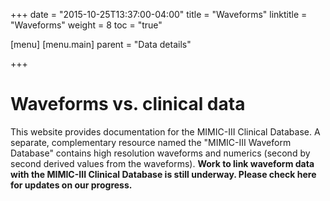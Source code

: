+++
date = "2015-10-25T13:37:00-04:00"
title = "Waveforms"
linktitle = "Waveforms"
weight = 8
toc = "true"

[menu]
  [menu.main]
    parent = "Data details"

+++

# Waveforms vs. clinical data

This website provides documentation for the MIMIC-III Clinical Database. A separate, complementary resource named the "MIMIC-III Waveform Database" contains high resolution waveforms and numerics (second by second derived values from the waveforms). __Work to link waveform data with the MIMIC-III Clinical Database is still underway. Please check here for updates on our progress.__

<!--
The waveform data can be accessed through PhysioNetBank and requires no log-in, [here](http://physionet.org/bank/mimic3wdb).

Detail on how to match records from the clinical database and the waveform database is provided on PhysioNetBank [here](http://physionet.org/bank/mimic3cdb).
-->

